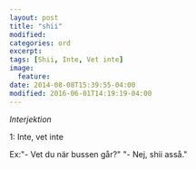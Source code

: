 ```yaml
---
layout: post
title: "shii"
modified:
categories: ord
excerpt:
tags: [Shii, Inte, Vet inte]
image:
  feature:
date: 2014-08-08T15:39:55-04:00
modified: 2016-06-01T14:19:19-04:00
---
```


*Interjektion*

1: Inte, vet inte

Ex:"- Vet du när bussen går?"
   "- Nej, shii asså."

